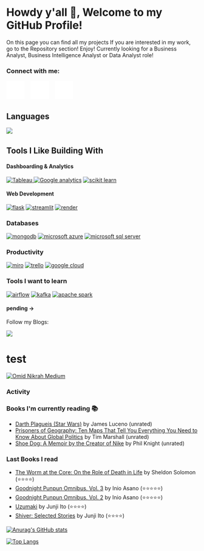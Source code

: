 # Howdy y'all 👋, Welcome to my GitHub Profile!
On this page you can find all my projects
If you are interested in my work, go to the Repository section! Enjoy!
Currently looking for a Business Analyst, Business Intelligence Analyst or Data Analyst role!

### Connect with me:

[![website](./img/globe-dark.svg)](https://manuelelizaldi.github.io/)
&nbsp;&nbsp;
[![website](./img/linkedin-dark.svg)](https://www.linkedin.com/in/manuelelizaldi/)
&nbsp;&nbsp;
[![website](./img/instagram-dark.svg)](https://www.instagram.com/manuelizaldi/)

## Languages
<p>
  <a href="https://skillicons.dev">
    <img src="https://skillicons.dev/icons?i=py,mysql,sqlite" />
  </a>
</p>

## Tools I Like Building With
#### Dashboarding & Analytics
<p>
  <a href="www.google.com">
    <img src="https://img.shields.io/badge/Tableau-E97627?style=for-the-badge&logo=Tableau&logoColor=white" alt='Tableau' height='29' />
    <img src='https://img.shields.io/badge/Google%20Analytics-E37400?style=for-the-badge&logo=google%20analytics&logoColor=white' alt='Google analytics' height='29 />
  </a>
</p>

#### Machine Learning & Modeling
[<img src='https://img.shields.io/badge/TensorFlow-FF6F00?style=for-the-badge&logo=TensorFlow&logoColor=white' alt='tensor flow' height='29'>]()
[<img src='https://img.shields.io/badge/scikit_learn-F7931E?style=for-the-badge&logo=scikit-learn&logoColor=white' alt='scikit learn' height='29'>]()

#### Web Development
[<img src='https://img.shields.io/badge/Flask-000000?style=for-the-badge&logo=flask&logoColor=white' alt='flask' height='29'>]()
[<img src='https://img.shields.io/badge/Streamlit-FF4B4B?style=for-the-badge&logo=Streamlit&logoColor=white' alt='streamlit' height='29'>]()
[<img src='https://img.shields.io/badge/Render-46E3B7?style=for-the-badge&logo=render&logoColor=white' alt='render' height='29'>]()

### Databases
[<img src='https://img.shields.io/badge/MongoDB-4EA94B?style=for-the-badge&logo=mongodb&logoColor=white' alt='mongodb' height='29'>]()
[<img src='https://img.shields.io/badge/microsoft%20azure-0089D6?style=for-the-badge&logo=microsoft-azure&logoColor=white' alt='microsoft azure' height='29'>]()
[<img src='https://img.shields.io/badge/Microsoft%20SQL%20Server-CC2927?style=for-the-badge&logo=microsoft%20sql%20server&logoColor=white' alt='microsoft sql server' height='29'>]()

### Productivity
[<img src='https://img.shields.io/badge/Miro-F7C922?style=for-the-badge&logo=Miro&logoColor=050036' alt='miro' height='29'>]()
[<img src='https://img.shields.io/badge/Trello-0052CC?style=for-the-badge&logo=trello&logoColor=white' alt='trello' height='29'>]()
[<img src='https://img.shields.io/badge/Google_Cloud-4285F4?style=for-the-badge&logo=google-cloud&logoColor=white' alt='google cloud' height='29'>]()

### Tools I want to learn 
[<img src='https://img.shields.io/badge/Airflow-017CEE?style=for-the-badge&logo=Apache%20Airflow&logoColor=white' alt='airflow' height='29'>]()
[<img src='https://img.shields.io/badge/Apache_Kafka-231F20?style=for-the-badge&logo=apache-kafka&logoColor=white' alt='kafka' height='29'>]()
[<img src='https://img.shields.io/badge/Apache_Spark-FFFFFF?style=for-the-badge&logo=apachespark&logoColor=#E35A16' alt='apache spark ' height='29'>]()


#### pending -> 
Follow my Blogs:
<p>
  <a href="https://medium.com/@manuelelizaldi">
    <img src='https://github-readme-medium.vercel.app/?username=manuelelizaldi'>
  </a>
</p>


# test
[![Omid Nikrah Medium]()](https://medium.com/@omidnikrah)

### Activity
<!--START_SECTION:activity-->
<!--END_SECTION:activity-->

### Books I'm currently reading 📚
<!-- GOODREADS-LIST:START -->
- [Darth Plagueis (Star Wars)](https://www.goodreads.com/review/show/5891145132?utm_medium=api&utm_source=rss) by James Luceno (unrated)
- [Prisoners of Geography: Ten Maps That Tell You Everything You Need to Know About Global Politics](https://www.goodreads.com/review/show/5880271288?utm_medium=api&utm_source=rss) by Tim  Marshall (unrated)
- [Shoe Dog: A Memoir by the Creator of Nike](https://www.goodreads.com/review/show/5715629722?utm_medium=api&utm_source=rss) by Phil Knight (unrated)
<!-- GOODREADS-LIST:END -->

### Last Books I read
<!-- GOODREADS-READ-LIST:START -->
- [The Worm at the Core: On the Role of Death in Life](https://www.goodreads.com/review/show/5868825796?utm_medium=api&utm_source=rss) by Sheldon Solomon (⭐⭐⭐⭐)
- [Goodnight Punpun Omnibus, Vol. 3](https://www.goodreads.com/review/show/5849602424?utm_medium=api&utm_source=rss) by Inio Asano (⭐⭐⭐⭐⭐)
- [Goodnight Punpun Omnibus, Vol. 2](https://www.goodreads.com/review/show/5820657988?utm_medium=api&utm_source=rss) by Inio Asano (⭐⭐⭐⭐⭐)
- [Uzumaki](https://www.goodreads.com/review/show/5742625233?utm_medium=api&utm_source=rss) by Junji Ito (⭐⭐⭐⭐)
- [Shiver: Selected Stories](https://www.goodreads.com/review/show/5742624859?utm_medium=api&utm_source=rss) by Junji Ito (⭐⭐⭐⭐)
<!-- GOODREADS-READ-LIST:END -->




[![Anurag's GitHub stats](https://github-readme-stats.vercel.app/api?username=ManuelElizaldi&show_icons=true&theme=darcula)](https://github.com/anuraghazra/github-readme-stats)

[![Top Langs](https://github-readme-stats-sigma-five.vercel.app/api/top-langs/?username=ManuelElizaldi&layout=compact&theme=darcula)](https://github.com/ManuelElizaldi/github-readme-stats)
